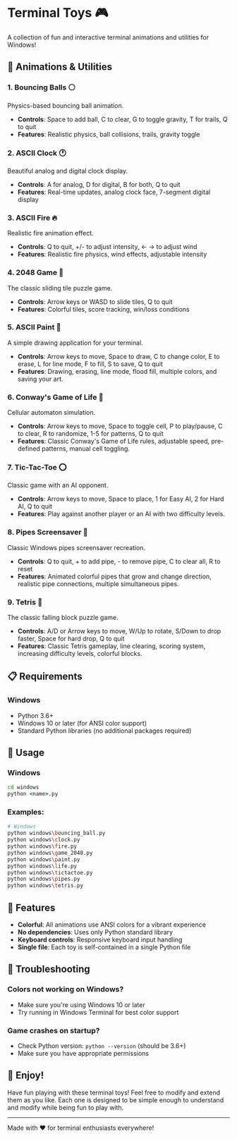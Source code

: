 # Terminal Toys 🎮

A collection of fun and interactive terminal animations and utilities for Windows!

## 🎨 Animations & Utilities

### 1. **Bouncing Balls** ⚪
Physics-based bouncing ball animation.
- **Controls**: Space to add ball, C to clear, G to toggle gravity, T for trails, Q to quit
- **Features**: Realistic physics, ball collisions, trails, gravity toggle

### 2. **ASCII Clock** 🕐
Beautiful analog and digital clock display.
- **Controls**: A for analog, D for digital, B for both, Q to quit
- **Features**: Real-time updates, analog clock face, 7-segment digital display

### 3. **ASCII Fire** 🔥
Realistic fire animation effect.
- **Controls**: Q to quit, +/- to adjust intensity, ← → to adjust wind
- **Features**: Realistic fire physics, wind effects, adjustable intensity

### 4. **2048 Game** 🔢
The classic sliding tile puzzle game.
- **Controls**: Arrow keys or WASD to slide tiles, Q to quit
- **Features**: Colorful tiles, score tracking, win/loss conditions

### 5. **ASCII Paint** 🎨
A simple drawing application for your terminal.
- **Controls**: Arrow keys to move, Space to draw, C to change color, E to erase, L for line mode, F to fill, S to save, Q to quit
- **Features**: Drawing, erasing, line mode, flood fill, multiple colors, and saving your art.

### 6. **Conway's Game of Life** 🧬
Cellular automaton simulation.
- **Controls**: Arrow keys to move, Space to toggle cell, P to play/pause, C to clear, R to randomize, 1-5 for patterns, Q to quit
- **Features**: Classic Conway's Game of Life rules, adjustable speed, pre-defined patterns, manual cell toggling.

### 7. **Tic-Tac-Toe** ⭕
Classic game with an AI opponent.
- **Controls**: Arrow keys to move, Space to place, 1 for Easy AI, 2 for Hard AI, Q to quit
- **Features**: Play against another player or an AI with two difficulty levels.

### 8. **Pipes Screensaver** 🚰
Classic Windows pipes screensaver recreation.
- **Controls**: Q to quit, + to add pipe, - to remove pipe, C to clear all, R to reset
- **Features**: Animated colorful pipes that grow and change direction, realistic pipe connections, multiple simultaneous pipes.

### 9. **Tetris** 🧩
The classic falling block puzzle game.
- **Controls**: A/D or Arrow keys to move, W/Up to rotate, S/Down to drop faster, Space for hard drop, Q to quit
- **Features**: Classic Tetris gameplay, line clearing, scoring system, increasing difficulty levels, colorful blocks.

## 📋 Requirements

### Windows
- Python 3.6+
- Windows 10 or later (for ANSI color support)
- Standard Python libraries (no additional packages required)

## 🚀 Usage

### Windows
```cmd
cd windows
python <name>.py
```

### Examples:
```bash
# Windows
python windows\bouncing_ball.py
python windows\clock.py
python windows\fire.py
python windows\game_2048.py
python windows\paint.py
python windows\life.py
python windows\tictactoe.py
python windows\pipes.py
python windows\tetris.py
```

## 🌟 Features

- **Colorful**: All animations use ANSI colors for a vibrant experience
- **No dependencies**: Uses only Python standard library
- **Keyboard controls**: Responsive keyboard input handling
- **Single file**: Each toy is self-contained in a single Python file

## 🐛 Troubleshooting

### Colors not working on Windows?
- Make sure you're using Windows 10 or later
- Try running in Windows Terminal for best color support

### Game crashes on startup?
- Check Python version: `python --version` (should be 3.6+)
- Make sure you have appropriate permissions

## 🎉 Enjoy!

Have fun playing with these terminal toys! Feel free to modify and extend them as you like. Each one is designed to be simple enough to understand and modify while being fun to play with.

---
Made with ❤️ for terminal enthusiasts everywhere!